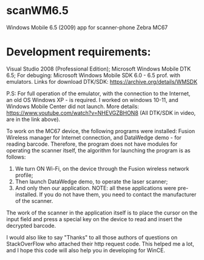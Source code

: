 # scanWM6.5
Windows Mobile 6.5 (2009) app for scanner-phone Zebra  MC67

# Development requirements:
Visual Studio 2008 (Professional Edition);
Microsoft Windows Mobile DTK 6.5;
For debuging:
Microsoft Windows Mobile SDK 6.0 - 6.5 prof. with emulators.
Links for download DTK/SDK:
https://archive.org/details/WMSDK

P.S:
For full operation of the emulator, with the connection to the Internet, an old OS Windows XP  - is required. I worked on windows 10-11, and Windows Mobile Center did not launch.
More details:
https://www.youtube.com/watch?v=NHEVGZBHON8
(All DTK/SDK in video, are in the link above).

To work on the MC67 device, the following programs were installed: Fusion Wireless manager for Internet connection, and DataWedge demo - for reading barcode.
Therefore, the program does not have modules for operating the scanner itself, the algorithm for launching the program is as follows:
1) We turn ON Wi-Fi, on the device through the Fusion wireless network profile;
2) Then launch DataWedge demo, to operate the laser scanner;
3) And only then our application.
NOTE:  all these applications were pre-installed. If you do not have them, you need to contact the manufacturer of the scanner.

The work of the scanner in the application itself is to place the cursor on the input field and press a special key on the device to read and insert the decrypted barcode.

I would also like to say "Thanks" to all those authors of questions on StackOverFlow who attached their http request code. This helped me a lot, and I hope this code will also help you in developing for WinCE.